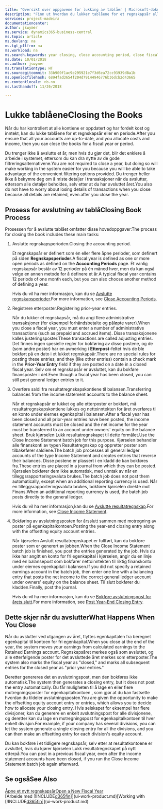 ```yaml
---
title: "Oversikt over oppgavene for lukking av tablåer | Microsoft-dokumentasjon"
description: "Finn ut hvordan du lukker tablåene for et regnskapsår eller en regnskapsperiode, og hva som skjer etter at du har lukket ved utgangen av året."
services: project-madeira
documentationcenter: 
author: jswymer
ms.service: dynamics365-business-central
ms.topic: article
ms.devlang: na
ms.tgt_pltfrm: na
ms.workload: na
ms.search.keywords: year closing, close accounting period, close fiscal year, bank account detailed trial balance
ms.date: 10/01/2018
ms.author: jswymer
ms.translationtype: HT
ms.sourcegitcommit: 33b900f1ac9e295921e7f3d6ea72cc93939d8a1b
ms.openlocfilehash: 6894fad3654f204d79144946776b36dcb2d43665
ms.contentlocale: nb-no
ms.lasthandoff: 11/26/2018

---
```

# <a name="closing-the-books"></a><span data-ttu-id="e637c-103">Lukke tablåene</span><span class="sxs-lookup"><span data-stu-id="e637c-103">Closing the Books</span></span>
<span data-ttu-id="e637c-104">Når du har kontrollert at alle kontiene er oppdatert og har fordelt kost og inntekt, kan du lukke tablåene for et regnskapsår eller en periode.</span><span class="sxs-lookup"><span data-stu-id="e637c-104">After you ensure that all your accounts are up-to-date, and you allocate costs and income, then you can close the books for a fiscal year or period.</span></span>

<span data-ttu-id="e637c-105">Du trenger ikke å avslutte et år, men hvis du gjør det, blir det enklere å arbeide i systemet, ettersom du kan dra nytte av de gode filtreringsalternativene.</span><span class="sxs-lookup"><span data-stu-id="e637c-105">You are not required to close a year, but doing so will make working in the system easier for you because you will be able to take advantage of the convenient filtering options provided.</span></span> <span data-ttu-id="e637c-106">Du trenger heller ikke å bekymre deg om å miste detaljer i transaksjoner når du avslutter, ettersom alle detaljer beholdes, selv etter at du har avsluttet året.</span><span class="sxs-lookup"><span data-stu-id="e637c-106">You also do not have to worry about losing details of transactions when you close because all details are retained, even after you close the year.</span></span>

## <a name="closing-book-process"></a><span data-ttu-id="e637c-107">Prosess for avslutning av tablå</span><span class="sxs-lookup"><span data-stu-id="e637c-107">Closing Book Process</span></span>
<span data-ttu-id="e637c-108">Prosessen for å avslutte tablået omfatter disse hovedoppgaver:</span><span class="sxs-lookup"><span data-stu-id="e637c-108">The process for closing the book includes these main tasks:</span></span>

1. <span data-ttu-id="e637c-109">Avslutte regnskapsperioden.</span><span class="sxs-lookup"><span data-stu-id="e637c-109">Closing the accounting period.</span></span>

    <span data-ttu-id="e637c-110">Et regnskapsår er definert som én eller flere åpne perioder, som definert på siden **Regnskapsperioder**.</span><span class="sxs-lookup"><span data-stu-id="e637c-110">A fiscal year is defined as one or more open periods as defined on the **Accounting Periods** page.</span></span> <span data-ttu-id="e637c-111">Et vanlig regnskapsår består av 12 perioder på én måned hver, men du kan også velge en annen metode for å definere et år.</span><span class="sxs-lookup"><span data-stu-id="e637c-111">A typical fiscal year contains 12 periods of one month each, but you can also choose another method of defining a year.</span></span>

    <span data-ttu-id="e637c-112">Hvis du vil ha mer informasjon, kan du se [Avslutte regnskapsperioder](year-close-account-periods.md).</span><span class="sxs-lookup"><span data-stu-id="e637c-112">For more information, see [Close Accounting Periods](year-close-account-periods.md).</span></span>
2. <span data-ttu-id="e637c-113">Registrere etterposter.</span><span class="sxs-lookup"><span data-stu-id="e637c-113">Registering prior-year entries.</span></span>

    <span data-ttu-id="e637c-114">Når du lukker et regnskapsår, må du angi flere administrative transaksjoner (for eksempel forhåndsbetalte og påløpte varer).</span><span class="sxs-lookup"><span data-stu-id="e637c-114">When you close a fiscal year, you must enter a number of administrative transactions (such as prepaid and accrued items).</span></span> <span data-ttu-id="e637c-115">Disse transaksjonene kalles justeringsposter.</span><span class="sxs-lookup"><span data-stu-id="e637c-115">These transactions are called adjusting entries.</span></span> <span data-ttu-id="e637c-116">Det finnes ingen spesielle regler for bokføring av disse postene, og de (som andre poster) har en avmerking i **Etterpost**-feltet hvis de ble bokført på en dato i et lukket regnskapsår.</span><span class="sxs-lookup"><span data-stu-id="e637c-116">There are no special rules for posting these entries, and they (like other entries) contain a check mark in the **Prior-Year Entry** field if they are posted on a date in a closed fiscal year.</span></span> <span data-ttu-id="e637c-117">Selv om et regnskapsår er avsluttet, kan du bokføre finansposter i det.</span><span class="sxs-lookup"><span data-stu-id="e637c-117">Even though a fiscal year has been closed, you can still post general ledger entries to it.</span></span>
3. <span data-ttu-id="e637c-118">Overføre saldi fra resultatregnskapskontiene til balansen.</span><span class="sxs-lookup"><span data-stu-id="e637c-118">Transferring balances from the income statement accounts to the balance sheet.</span></span>

    <span data-ttu-id="e637c-119">Når et regnskapsår er lukket og alle etterposter er bokført, må resultatregnskapskontiene lukkes og nettoinntekten for året overføres til en konto under eiernes egenkapital i balansen.</span><span class="sxs-lookup"><span data-stu-id="e637c-119">After a fiscal year has been closed and all prior-year entries have been posted, the income statement accounts must be closed and the net income for the year must be transferred to an account under owners' equity on the balance sheet.</span></span> <span data-ttu-id="e637c-120">Bruk kjørselen Lukk resultatregnskapet til dette formålet.</span><span class="sxs-lookup"><span data-stu-id="e637c-120">Use the Close Income Statement batch job for this purpose.</span></span> <span data-ttu-id="e637c-121">Kjørselen behandler alle finanskonti av typen Resultatregnskap og oppretter poster som tilbakefører saldiene.</span><span class="sxs-lookup"><span data-stu-id="e637c-121">The batch job processes all general ledger accounts of the type Income Statement and creates entries that reverse their balances.</span></span> <span data-ttu-id="e637c-122">Disse postene er plassert i en kladd de kan bokføres fra.</span><span class="sxs-lookup"><span data-stu-id="e637c-122">These entries are placed in a journal from which they can be posted.</span></span> <span data-ttu-id="e637c-123">Kjørselen bokfører dem ikke automatisk, med unntak av når en tilleggsrapporteringsvaluta brukes.</span><span class="sxs-lookup"><span data-stu-id="e637c-123">The batch job does not post them automatically, except when an additional reporting currency is used.</span></span> <span data-ttu-id="e637c-124">Når en tilleggsrapporteringsvaluta brukes, bokfører kjørselen direkte mot Finans.</span><span class="sxs-lookup"><span data-stu-id="e637c-124">When an additional reporting currency is used, the batch job posts directly to the general ledger.</span></span>

    <span data-ttu-id="e637c-125">Hvis du vil ha mer informasjon,kan du se [Avslutte resultatregnskap](year-close-income-statement.md).</span><span class="sxs-lookup"><span data-stu-id="e637c-125">For more information, see [Close Income Statement](year-close-income-statement.md).</span></span>
4. <span data-ttu-id="e637c-126">Bokføring av avslutningsposten for årsslutt sammen med motregning av poster på egenkapitalkontoen.</span><span class="sxs-lookup"><span data-stu-id="e637c-126">Posting the year-end closing entry along with the offsetting equity account entries.</span></span>

    <span data-ttu-id="e637c-127">Når kjørselen Avslutt resultatregnskapet er fullført, kan du bokføre poster som er generert av jobben.</span><span class="sxs-lookup"><span data-stu-id="e637c-127">When the Close Income Statement batch job is finished, you post the entries generated by the job.</span></span> <span data-ttu-id="e637c-128">Hvis du ikke har angitt en konto for fri egenkapital i kjørselen, angir du en linje med en balansepost som bokfører nettoinntekten til riktig finanskonto under eiernes egenkapital i balansen.</span><span class="sxs-lookup"><span data-stu-id="e637c-128">If you did not specify a retained earnings account in the batch job, then enter one line with a balancing entry that posts the net income to the correct general ledger account under owners' equity on the balance sheet.</span></span> <span data-ttu-id="e637c-129">Til slutt bokfører du kladden.</span><span class="sxs-lookup"><span data-stu-id="e637c-129">Finally, post the journal.</span></span>

    <span data-ttu-id="e637c-130">Hvis du vil ha mer informasjon, kan du se [Bokføre avslutningspost for årets slutt](year-how-post-year-end-close-entry.md).</span><span class="sxs-lookup"><span data-stu-id="e637c-130">For more information, see [Post Year-End Closing Entry](year-how-post-year-end-close-entry.md).</span></span>

## <a name="what-happens-when-you-close"></a><span data-ttu-id="e637c-131">Dette skjer når du avslutter</span><span class="sxs-lookup"><span data-stu-id="e637c-131">What Happens When You Close</span></span>
<span data-ttu-id="e637c-132">Når du avslutter ved utgangen av året, flyttes egenkapitalen fra beregnet egenkapital til kontoen for fri egenkapital.</span><span class="sxs-lookup"><span data-stu-id="e637c-132">When you close at the end of the year, the system moves your earnings from calculated earnings to the Retained Earnings account.</span></span> <span data-ttu-id="e637c-133">Regnskapsåret merkes også som avsluttet, og alle etterfølgende poster for det avsluttede året merkes som etterposter.</span><span class="sxs-lookup"><span data-stu-id="e637c-133">The system also marks the fiscal year as "closed," and marks all subsequent entries for the closed year as "prior year entries."</span></span>

<span data-ttu-id="e637c-134">Deretter genereres det en avslutningspost, men den bokføres ikke automatisk.</span><span class="sxs-lookup"><span data-stu-id="e637c-134">The system then generates a closing entry, but it does not post the entry automatically.</span></span> <span data-ttu-id="e637c-135">Du får muligheten til å lage en eller flere motregningsposter for egenkapitalkontoen , som gjør at du kan fastsette hvordan du tildeler avslutningsposten.</span><span class="sxs-lookup"><span data-stu-id="e637c-135">You are given the opportunity to make the offsetting equity account entry or entries, which allows you to decide how to allocate your closing entry.</span></span> <span data-ttu-id="e637c-136">Hvis selskapet for eksempel har flere divisjoner, kan du generere en enkelt avslutningspost for alle divisjonene, og deretter kan du lage en motregningspost for egenkapitalkontoen til hver enkelt divisjon.</span><span class="sxs-lookup"><span data-stu-id="e637c-136">For example, if your company has several divisions, you can let the system generate a single closing entry for all the divisions, and you can then make an offsetting entry for each division's equity account.</span></span>

<span data-ttu-id="e637c-137">Du kan bokføre i et tidligere regnskapsår, selv etter at resultatkontoene er avsluttet, hvis du kjører kjørselen Lukk resultatregnskapet på nytt etterpå.</span><span class="sxs-lookup"><span data-stu-id="e637c-137">You can post in a previous fiscal year, even after the income statement accounts have been closed, if you run the Close Income Statement batch job again afterward.</span></span>

## <a name="see-also"></a><span data-ttu-id="e637c-138">Se også</span><span class="sxs-lookup"><span data-stu-id="e637c-138">See Also</span></span>
[<span data-ttu-id="e637c-139">Åpne et nytt regnskapsår</span><span class="sxs-lookup"><span data-stu-id="e637c-139">Open a New Fiscal Year</span></span>](finance-how-open-new-fiscal-year.md)  
<span data-ttu-id="e637c-140">[Arbeide med [!INCLUDE[d365fin](includes/d365fin_md.md)]](ui-work-product.md)</span><span class="sxs-lookup"><span data-stu-id="e637c-140">[Working with [!INCLUDE[d365fin](includes/d365fin_md.md)]](ui-work-product.md)</span></span>


